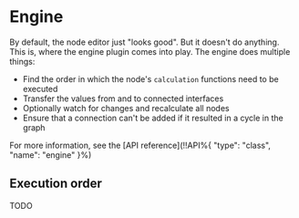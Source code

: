 # Engine

By default, the node editor just "looks good". But it doesn't do anything. This is, where the engine plugin comes into play.
The engine does multiple things:
* Find the order in which the node's `calculation` functions need to be executed
* Transfer the values from and to connected interfaces
* Optionally watch for changes and recalculate all nodes
* Ensure that a connection can't be added if it resulted in a cycle in the graph

For more information, see the [API reference](!!API%{ "type": "class", "name": "engine" }%)

## Execution order
TODO